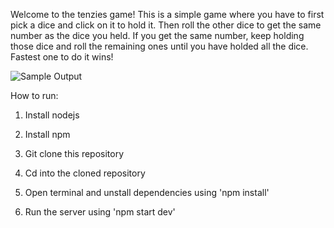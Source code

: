 Welcome to the tenzies game! This is a simple game where you have to first pick a dice and click on it to hold it. Then roll the other dice to get the same number as the dice you held. If you get the same number, keep holding those dice and roll the remaining ones until you have holded all the dice. Fastest one to do it wins!

![Sample Output]()

How to run:
1. Install nodejs

2. Install npm

3. Git clone this repository

4. Cd into the cloned repository

5. Open terminal and unstall dependencies using 'npm install'

6. Run the server using 'npm start dev'